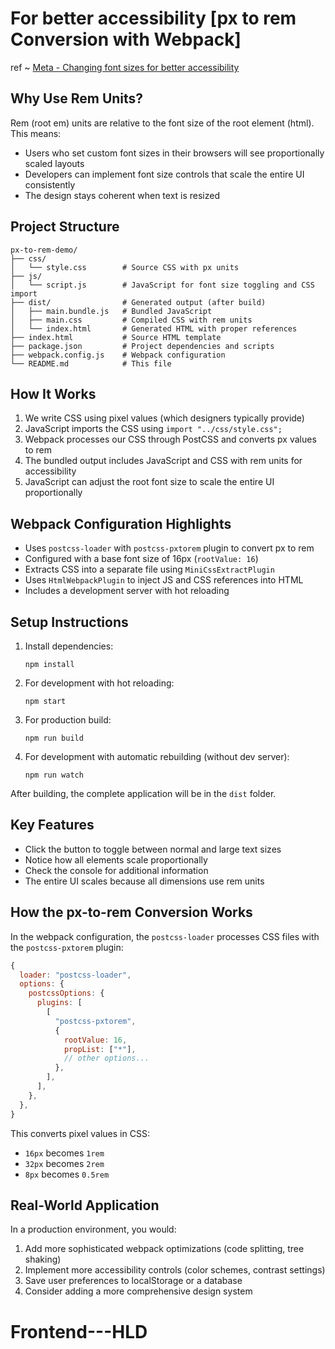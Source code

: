 # For better accessibility [px to rem Conversion with Webpack]

ref ~ [Meta - Changing font sizes for better accessibility](https://engineering.fb.com/2020/05/08/web/facebook-redesign/#:~:text=Changing%20font%20sizes%20for%20better%20accessibility)

## Why Use Rem Units?

Rem (root em) units are relative to the font size of the root element (html). This means:

- Users who set custom font sizes in their browsers will see proportionally scaled layouts
- Developers can implement font size controls that scale the entire UI consistently
- The design stays coherent when text is resized

## Project Structure

```
px-to-rem-demo/
├── css/
│   └── style.css        # Source CSS with px units
├── js/
│   └── script.js        # JavaScript for font size toggling and CSS import
├── dist/                # Generated output (after build)
│   ├── main.bundle.js   # Bundled JavaScript
│   ├── main.css         # Compiled CSS with rem units
│   └── index.html       # Generated HTML with proper references
├── index.html           # Source HTML template
├── package.json         # Project dependencies and scripts
├── webpack.config.js    # Webpack configuration
└── README.md            # This file
```

## How It Works

1. We write CSS using pixel values (which designers typically provide)
2. JavaScript imports the CSS using `import "../css/style.css";`
3. Webpack processes our CSS through PostCSS and converts px values to rem
4. The bundled output includes JavaScript and CSS with rem units for accessibility
5. JavaScript can adjust the root font size to scale the entire UI proportionally

## Webpack Configuration Highlights

- Uses `postcss-loader` with `postcss-pxtorem` plugin to convert px to rem
- Configured with a base font size of 16px (`rootValue: 16`)
- Extracts CSS into a separate file using `MiniCssExtractPlugin`
- Uses `HtmlWebpackPlugin` to inject JS and CSS references into HTML
- Includes a development server with hot reloading

## Setup Instructions

1. Install dependencies:

   ```
   npm install
   ```

2. For development with hot reloading:

   ```
   npm start
   ```

3. For production build:

   ```
   npm run build
   ```

4. For development with automatic rebuilding (without dev server):

   ```
   npm run watch
   ```

After building, the complete application will be in the `dist` folder.

## Key Features

- Click the button to toggle between normal and large text sizes
- Notice how all elements scale proportionally
- Check the console for additional information
- The entire UI scales because all dimensions use rem units

## How the px-to-rem Conversion Works

In the webpack configuration, the `postcss-loader` processes CSS files with the `postcss-pxtorem` plugin:

```javascript
{
  loader: "postcss-loader",
  options: {
    postcssOptions: {
      plugins: [
        [
          "postcss-pxtorem",
          {
            rootValue: 16,
            propList: ["*"],
            // other options...
          },
        ],
      ],
    },
  },
}
```

This converts pixel values in CSS:

- `16px` becomes `1rem`
- `32px` becomes `2rem`
- `8px` becomes `0.5rem`

## Real-World Application

In a production environment, you would:

1. Add more sophisticated webpack optimizations (code splitting, tree shaking)
2. Implement more accessibility controls (color schemes, contrast settings)
3. Save user preferences to localStorage or a database
4. Consider adding a more comprehensive design system
# Frontend---HLD
